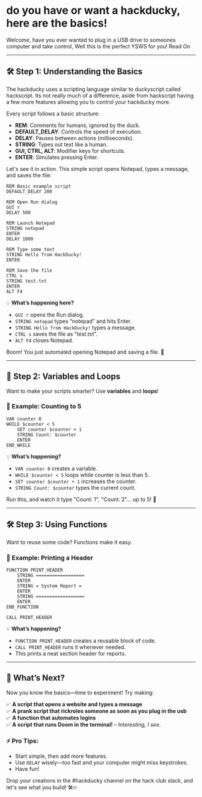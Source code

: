# do you have or want a hackducky, here are the basics!

Welcome, have you ever wanted to plug in a USB drive to someones computer and take control, Well this is the perfect YSWS for you! Read On

---

## 🛠️ Step 1: Understanding the Basics
The hackducky uses a scripting language similar to duckyscript called hackscript. Its not really much of a difference, aside from hackscript having a few more features allowing you to control your hackducky more.

Every script follows a basic structure:
- **REM**: Comments for humans, ignored by the duck.
- **DEFAULT_DELAY**: Controls the speed of execution.
- **DELAY**: Pauses between actions (milliseconds).
- **STRING**: Types out text like a human.
- **GUI, CTRL, ALT**: Modifier keys for shortcuts.
- **ENTER**: Simulates pressing Enter.

Let's see it in action. This simple script opens Notepad, types a message, and saves the file:

```ducky
REM Basic example script
DEFAULT_DELAY 200

REM Open Run dialog
GUI r
DELAY 500

REM Launch Notepad
STRING notepad
ENTER
DELAY 1000

REM Type some text
STRING Hello from HackDucky!
ENTER

REM Save the file
CTRL s
STRING test.txt
ENTER
ALT F4
```

💡 **What’s happening here?**
- `GUI r` opens the Run dialog.
- `STRING notepad` types “notepad” and hits Enter.
- `STRING Hello from HackDucky!` types a message.
- `CTRL s` saves the file as "test.txt".
- `ALT F4` closes Notepad.

Boom! You just automated opening Notepad and saving a file. 🎉

---

## 🔢 Step 2: Variables and Loops
Want to make your scripts smarter? Use **variables** and **loops**!

### 🔄 Example: Counting to 5
```ducky
VAR counter 0
WHILE $counter < 5
    SET counter $counter + 1
    STRING Count: $counter
    ENTER
END_WHILE
```

💡 **What’s happening?**
- `VAR counter 0` creates a variable.
- `WHILE $counter < 5` loops while counter is less than 5.
- `SET counter $counter + 1` increases the counter.
- `STRING Count: $counter` types the current count.

Run this, and watch it type "Count: 1", "Count: 2"... up to 5! 🚀

---

## 🛠️ Step 3: Using Functions
Want to reuse some code? Functions make it easy.

### 📢 Example: Printing a Header
```ducky
FUNCTION PRINT_HEADER
    STRING ==================
    ENTER
    STRING = System Report =
    ENTER
    STRING ==================
    ENTER
END_FUNCTION

CALL PRINT_HEADER
```

💡 **What’s happening?**
- `FUNCTION PRINT_HEADER` creates a reusable block of code.
- `CALL PRINT_HEADER` runs it whenever needed.
- This prints a neat section header for reports.

---

## 🎯 What’s Next?  

Now you know the basics—time to experiment! Try making:  

✅ **A script that opens a website and types a message**  
✅ **A prank script that rickroles someone as soon as you plug in the usb**  
✅ **A function that automates logins**  
✅ **A script that runs Doom in the terminal!** – *Interesting, I see.*  


### ⚡ Pro Tips:
- Start simple, then add more features.
- Use `DELAY` wisely—too fast and your computer might miss keystrokes.
- Have fun!

Drop your creations in the #hackducky channel on the hack club slack, and let's see what you build! 🛠️🔥

